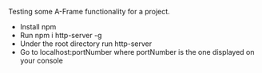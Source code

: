 Testing some A-Frame functionality for a project.

- Install npm
- Run npm i http-server -g
- Under the root directory run http-server
- Go to localhost:portNumber where portNumber is the one displayed on your console